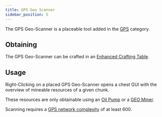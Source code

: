 ```yaml
---
title: GPS Geo Scanner
sidebar_position: 5
---
```


The GPS Geo-Scanner is a placeable tool added in the [GPS](GPS.md) category.

## Obtaining

The GPS Geo-Scanner can be crafted in an [Enhanced Crafting Table](../Basic-Machines/Enhanced-Crafting-Table.md).

## Usage

Right-Clicking on a placed GPS Geo-Scanner opens a chest GUI with the overview of mineable resources of a given chunk.

These resources are only obtainable using an [Oil Pump](Oil-Pump.md) or a [GEO Miner](GEO-Miner.md).

Scanning requires a [GPS network complexity](GPS-Transmitter.md) of at least 600.
